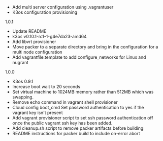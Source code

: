 - Add multi server configuration using .vagrantuser
- K3os configuration provisioning

1.0.1
 - Update README
 - k3os v0.10.1-rc1-1-g4e7da23-amd64
 - Add libvrt provisioner
 - Move packer to a separate directory and bring in the configuration for a multi node configuration
 - Add vagrantfile.template to add configure_networks for Linux and nugrant

1.0.0

 - K3os 0.9.1
 - Increase boot wait to 20 seconds
 - Set virtual machine to 1024MB memory rather than 512MB which was swapping.
 - Remove echo command in vagrant shell provisioner
 - Cloud config boot_cmd Set password authentication to yes if the vagrant key isn't present
 - Add vagrant provisioner script to set ssh password authentication off once the public vagrant ssh key has been added.
 - Add cleanup.sh script to remove packer artifacts before building
 - README instructions for packer build to include on-error abort
